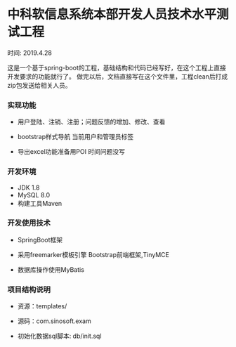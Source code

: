 # 中科软信息系统本部开发人员技术水平测试工程

时间: 2019.4.28

这是一个基于spring-boot的工程，基础结构和代码已经写好，在这个工程上直接开发要求的功能就行了。
做完以后，文档直接写在这个文件里，工程clean后打成zip包发送给相关人员。


### 实现功能

- 用户登陆、注销、注册；问题反馈的增加、修改、查看

- bootstrap样式导航 当前用户和管理员标签

- 导出excel功能准备用POI 时间问题没写

### 开发环境

- JDK 1.8
- MySQL 8.0
- 构建工具Maven 

### 开发使用技术

- SpringBoot框架 	

- 采用freemarker模板引擎 Bootstrap前端框架,TinyMCE

- 数据库操作使用MyBatis

### 项目结构说明

- 资源：templates/

- 源码：com.sinosoft.exam

- 初始化数据sql脚本: db/init.sql